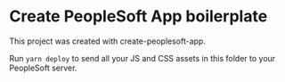 # Create PeopleSoft App boilerplate

This project was created with create-peoplesoft-app.

Run `yarn deploy` to send all your JS and CSS assets in this folder to your PeopleSoft server.
